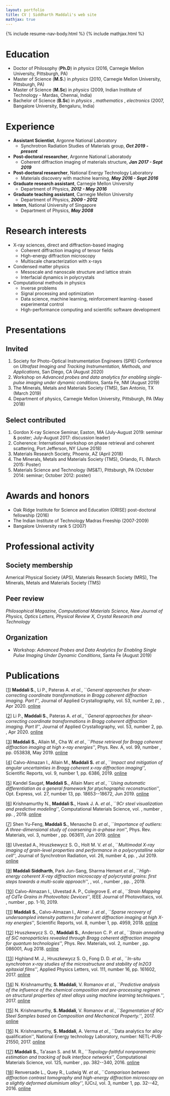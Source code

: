 ```yaml
---
layout: portfolio
title: CV | Siddharth Maddali's web site
mathjax: true
---
```

{% include resume-nav-body.html %}
{% include mathjax.html %}

<a name="education"></a> 
# Education
- Doctor of Philosophy (**Ph.D**) in _physics_ (2016, Carnegie Mellon University, Pittsburgh, PA)
- Master of Science (**M.S.**) in _physics_ (2010, Carnegie Mellon University, Pittsburgh, PA)
- Master of Science (**M.Sc**) in _physics_ (2009, Indian Institute of Technology - Mardas, Chennai, India)
- Bachelor of Science (**B.Sc**) in _physics_ , _mathematics_ , _electronics_ (2007, Bangalore University, Bengaluru, India)

<a name="workex"></a>
# Experience
- **Assistant Scientist**, Argonne National Laboratory
    - Synchrotron Radiation Studies of Materials group, **_Oct 2019 - present_**
- **Post-doctoral researcher**, Argonne National Laboratody
    - Coherent diffraction imaging of materials structure, **_Jan 2017 - Sept 2019_**
- **Post-doctoral researcher**, National Energy Technology Laboratory
    - Materials discovery with machine learning, **_May 2016 - Sept 2016_**
- **Graduate research assistant**, Carnegie Mellon University
    - Department of Physics, **_2012 - May 2016_**
- **Graduate teaching assistant**, Carnegie Mellon University
    - Department of Physics, **_2009 - 2012_**
- **Intern**, National University of Singapore
    - Department of Physics, **_May 2008_**

<a name="research"></a>
# Research interests
- X-ray sciences, direct and diffraction-based imaging
   - Coherent diffraction imaging of tensor fields
   - High-energy diffraction microscopy
   - Multiscale characterization with x-rays
- Condensed matter physics 
   - Mesoscale and nanoscale structure and lattice strain
   - Interfacial dynamics in polycrystals
- Computational methods in physics 
   - Inverse problems
   - Signal processing and optimization
   - Data science, machine learning, reinforcement learning -based experimental control
   - High-performance computing and scientific software development



<a name="presentations"></a>
# Presentations
## Invited
1. Society for Photo-Optical Instrumentation Engineers (SPIE) Conference on _Ultrafast Imaging and Tracking Instrumentation, Methods, and Applications_, San Diego, CA (August 2020)
1. Workshop on _Advanced probes and data analytics for enabling single-pulse imaging under dynamic conditions_, Santa Fe, NM (August 2019)
1. The Minerals, Metals and Materials Society (TMS), San Antonio, TX (March 2019)
1. Department of physics, Carnegie Mellon University, Pittsburgh, PA (May 2018)

## Select contributed
1. Gordon X-ray Science Seminar, Easton, MA (July-August 2019: seminar & poster; July-August 2017: discussion leader)
1. Coherence: International workshop on phase retrieval and coherent scattering, Port Jefferson, NY (June 2018)
1. Materials Research Society, Phoenix, AZ (April 2018)
1. The Minerals, Metals and Materials Society (TMS), Orlando, FL (March 2015: Poster)
1. Materials Science and Technology (MS&T), Pittsburgh, PA (October 2014: seminar; October 2012: poster)

<a name="achievements"></a>
# Awards and honors
- Oak Ridge Institute for Science and Education (ORISE) post-doctoral fellowship (2016)
- The Indian Institute of Technology Madras Freeship (2007-2009)
- Bangalore University rank 5 (2007)

<a name="professional"></a>
# Professional activity

## Society membership
Americal Physical Society (APS), Materials Research Society (MRS), The Minerals, Metals and Materials Society (TMS)

## Peer review
_Philosophical Magazine, Computational Materials Science, New Journal of Physics, Optics Letters, Physical Review X, Crystal Research and Technology_

## Organization
- Workshop: _Advanced Probes and Data Analytics for Enabling Single Pulse Imaging Under Dynamic Conditions_, Santa Fe (August 2019)

# Publications

[<a id="cit-Maddali2020" href="#call-Maddali2020">1</a>] **Maddali S.**, Li P., Pateras A. <em>et al.</em>, ``_General approaches for shear-correcting coordinate transformations in Bragg coherent diffraction imaging. Part I_'', Journal of Applied Crystallography, vol. 53, number 2, pp. , Apr 2020.  [online](https://doi.org/10.1107/S1600576720001363)

[<a id="cit-Li2020" href="#call-Li2020">2</a>] Li P., **Maddali S.**, Pateras A. <em>et al.</em>, ``_General approaches for shear-correcting coordinate transformations in Bragg coherent diffraction imaging. Part II_'', Journal of Applied Crystallography, vol. 53, number 2, pp. , Apr 2020.  [online](https://doi.org/10.1107/S1600576720001375)

[<a id="cit-Maddali2019" href="#call-Maddali2019">3</a>] **Maddali S.**, Allain M., Cha W. <em>et al.</em>, ``_Phase retrieval for Bragg coherent diffraction imaging at high x-ray energies_'', Phys. Rev. A, vol. 99, number , pp. 053838, May 2019.  [online](https://link.aps.org/doi/10.1103/PhysRevA.99.053838)

[<a id="cit-Calvo-Almazan2019" href="#call-Calvo-Almazan2019">4</a>] Calvo-Almazan I., Allain M., **Maddali S.** <em>et al.</em>, ``_Impact and mitigation of angular uncertainties in Bragg coherent x-ray diffraction imaging_'', Scientific Reports, vol. 9, number 1, pp. 6386,  2019.  [online](https://doi.org/10.1038/s41598-019-42797-4)

[<a id="cit-Kandel2019" href="#call-Kandel2019">5</a>] Kandel Saugat, **Maddali S.**, Allain Marc <em>et al.</em>, ``_Using automatic differentiation as a general framework for ptychographic reconstruction_'', Opt. Express, vol. 27, number 13, pp. 18653--18672, Jun 2019.  [online](http://www.opticsexpress.org/abstract.cfm?URI=oe-27-13-18653)

[<a id="cit-Krishnamurthy2019" href="#call-Krishnamurthy2019">6</a>] Krishnamurthy N., **Maddali S.**, Hawk J. A. <em>et al.</em>, ``_9Cr steel visualization and predictive modeling_'', Computational Materials Science, vol. , number , pp. ,  2019.  [online](http://www.sciencedirect.com/science/article/pii/S0927025619301466)

[<a id="cit-Shen2019" href="#call-Shen2019">7</a>] Shen Yu-Feng, **Maddali S.**, Menasche D. <em>et al.</em>, ``_Importance of outliers: A three-dimensional study of coarsening in $\alpha$-phase iron_'', Phys. Rev. Materials, vol. 3, number , pp. 063611, Jun 2019.  [online](https://link.aps.org/doi/10.1103/PhysRevMaterials.3.063611)

[<a id="cit-Ulvestad2019" href="#call-Ulvestad2019">8</a>] Ulvestad A., Hruszkewycz S. O., Holt M. V. <em>et al.</em>, ``_Multimodal X-ray imaging of grain-level properties and performance in a polycrystalline solar cell_'', Journal of Synchrotron Radiation, vol. 26, number 4, pp. , Jul 2019.  [online](https://doi.org/10.1107/S1600577519003606)

[<a id="cit-Maddali2019a" href="#call-Maddali2019a">9</a>] **Maddali Siddharth**, Park Jun-Sang, Sharma Hemant <em>et al.</em>, ``_High-energy coherent X-ray diffraction microscopy of polycrystal grains: first steps towards a multi-scale approach_'', , vol. , number , pp. ,  2019.

[<a id="cit-Calvo-Almazan2019a" href="#call-Calvo-Almazan2019a">10</a>] Calvo-Almazan I., Ulvestad A. P., Colegrove E. <em>et al.</em>, ``_Strain Mapping of CdTe Grains in Photovoltaic Devices_'', IEEE Journal of Photovoltaics, vol. , number , pp. 1-10,  2019.

[<a id="cit-Maddali2018" href="#call-Maddali2018">11</a>] **Maddali S.**, Calvo-Almazan I., Almer J. <em>et al.</em>, ``_Sparse recovery of undersampled intensity patterns for coherent diffraction imaging at high X-ray energies_'', Scientific Reports, vol. 8, number 1, pp. 4959,  2018.  [online](https://www.nature.com/articles/s41598-018-23040-y)

[<a id="cit-Hruszkewycz2018" href="#call-Hruszkewycz2018">12</a>] Hruszkewycz S. O., **Maddali S.**, Anderson C. P. <em>et al.</em>, ``_Strain annealing of SiC nanoparticles revealed through Bragg coherent diffraction imaging for quantum technologies_'', Phys. Rev. Materials, vol. 2, number , pp. 086001, Aug 2018.  [online](https://link.aps.org/doi/10.1103/PhysRevMaterials.2.086001)

[<a id="cit-Highland2017" href="#call-Highland2017">13</a>] Highland M. J., Hruszkewycz S. O., Fong D. D. <em>et al.</em>, ``_In-situ synchrotron x-ray studies of the microstructure and stability of In2O3 epitaxial films_'', Applied Physics Letters, vol. 111, number 16, pp. 161602,  2017.  [online](http://dx.doi.org/10.1063/1.4997773)

[<a id="cit-Krishnamurthy2017" href="#call-Krishnamurthy2017">14</a>] N. Krishnamurthy, **S. Maddali**, V. Romanov <em>et al.</em>, ``_Predictive analysis of the influence of the chemical composition and pre-processing regimen on structural properties of steel alloys using machine learning techniques._'',  2017.  [online](https://meetings.aps.org/Meeting/MAR17/Session/V12.6)

[<a id="cit-Krishnamurthy2017a" href="#call-Krishnamurthy2017a">15</a>] N. Krishnamurthy, **S. Maddali**, V. Romanov <em>et al.</em>, ``_Segmentation of 9Cr Steel Samples based on Composition and Mechanical Property._'',  2017.  [online](http://meetings.aps.org/link/BAPS.2017.MAR.G1.156)

[<a id="cit-Krishnamurthy2017b" href="#call-Krishnamurthy2017b">16</a>] N. Krishnamurthy, **S. Maddali**, A. Verma <em>et al.</em>, ``Data analytics for alloy qualification'', National Energy technology Laboratory, number: NETL-PUB-21550,   2017.  [online](https://www.osti.gov/biblio/1456238)

[<a id="cit-Maddali2016" href="#call-Maddali2016">17</a>] **Maddali S.**, Ta'asan S. and M. R., ``_Topology-faithful nonparametric estimation and tracking of bulk interface networks_'', Computational Materials Science, vol. 125, number , pp. 382--340,  2016.  [online](https://www.sciencedirect.com/science/article/pii/S0927025616303913)

[<a id="cit-Renversade2016" href="#call-Renversade2016">18</a>] Renversade L., Quey R., Ludwig W. <em>et al.</em>, ``_Comparison between diffraction contrast tomography and high-energy diffraction microscopy on a slightly deformed aluminium alloy_'', IUCrJ, vol. 3, number 1, pp. 32--42,  2016.  [online](https://journals.iucr.org/m/issues/2016/01/00/ti5006/)


